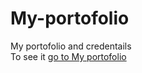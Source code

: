 # My-portofolio
My portofolio and credentails <br>
To see it <a href = "https://emadhashem.github.io/My-portofolio/index.html"> go to My portofolio <a>
